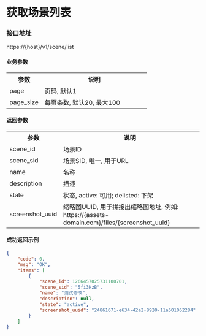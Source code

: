 # 获取场景列表

### 接口地址

https://{host}/v1/scene/list

#### 业务参数
<table width="100%">
    <tr>
      <th width="25%">参数</th>
      <th>说明</th>
    </tr>
    <tr>
      <td>page</td>
      <td>页码, 默认1</td>
    </tr>
    <tr>
      <td>page_size</td>
      <td>每页条数, 默认20, 最大100</td>
    </tr>
</table>

#### 返回参数
<table width="100%">
    <tr>
      <th width="25%">参数</th>
      <th>说明</th>
    </tr>
    <tr>
      <td>scene_id</td>
      <td>场景ID</td>
    </tr>
    <tr>
      <td>scene_sid</td>
      <td>场景SID, 唯一, 用于URL</td>
    </tr>
    <tr>
      <td>name</td>
      <td>名称</td>
    </tr>
    <tr>
      <td>description</td>
      <td>描述</td>
    </tr>
    <tr>
      <td>state</td>
      <td>状态, active: 可用; delisted: 下架</td>
    </tr>
    <tr>
      <td>screenshot_uuid</td>
      <td>缩略图UUID, 用于拼接出缩略图地址, 例如: https://{assets-domain.com}/files/{screenshot_uuid}</td>
    </tr>
</table>

#### 成功返回示例

```json
{
    "code": 0,
    "msg": "OK",
    "items": [
        {
            "scene_id": 1266457025731100701,
            "scene_sid": "5fi3HzB",
            "name": "测试修改",
            "description": null,
            "state": "active",
            "screenshot_uuid": "24861671-e634-42a2-8920-11a501062284"
        }
    ]
}
```

